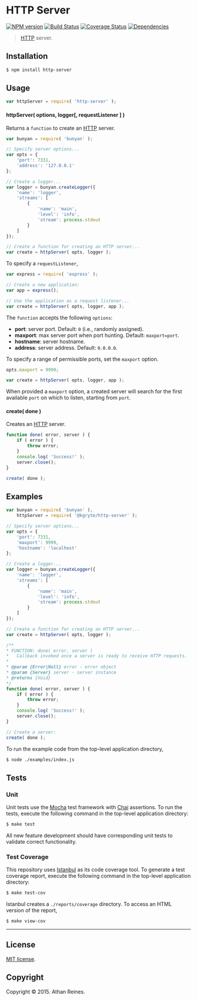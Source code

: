 HTTP Server
===
[![NPM version][npm-image]][npm-url] [![Build Status][travis-image]][travis-url] [![Coverage Status][codecov-image]][codecov-url] [![Dependencies][dependencies-image]][dependencies-url]

> [HTTP](https://nodejs.org/api/http.html) server.


## Installation

``` bash
$ npm install http-server
```


## Usage

``` javascript
var httpServer = require( 'http-server' );
```

#### httpServer( options, logger[, requestListener ] )

Returns a `function` to create an [HTTP](https://nodejs.org/api/http.html) server.

``` javascript
var bunyan = require( 'bunyan' );

// Specify server options...
var opts = {
	'port': 7331,
	'address': '127.0.0.1'
};

// Create a logger...
var logger = bunyan.createLogger({
	'name': 'logger',
	'streams': [
		{
			'name': 'main',
			'level': 'info',
			'stream': process.stdout
		}
	]
});

// Create a function for creating an HTTP server...
var create = httpServer( opts, logger );
```

To specify a `requestListener`,

``` javascript
var express = require( 'express' );

// Create a new application:
var app = express();

// Use the application as a request listener...
var create = httpServer( opts, logger, app );
```

The `function` accepts the following `options`:

*	__port__: server port. Default: `0` (i.e., randomly assigned).
*	__maxport__: max server port when port hunting. Default: `maxport=port`.
*	__hostname__: server hostname.
*	__address__: server address. Default: `0.0.0.0`.

To specify a range of permissible ports, set the `maxport` option.

``` javascript
opts.maxport = 9999;

var create = httpServer( opts, logger, app );
```

When provided a `maxport` option, a created server will search for the first available `port` on which to listen, starting from `port`.


#### create( done )

Creates an [HTTP](https://nodejs.org/api/http.html) server.

``` javascript
function done( error, server ) {
	if ( error ) {
		throw error;
	}
	console.log( 'Success!' );
	server.close();
}

create( done );
```



## Examples

``` javascript
var bunyan = require( 'bunyan' ),
	httpServer = require( '@kgryte/http-server' );

// Specify server options...
var opts = {
	'port': 7331,
	'maxport': 9999,
	'hostname': 'localhost'
};

// Create a logger...
var logger = bunyan.createLogger({
	'name': 'logger',
	'streams': [
		{
			'name': 'main',
			'level': 'info',
			'stream': process.stdout
		}
	]
});

// Create a function for creating an HTTP server...
var create = httpServer( opts, logger );

/**
* FUNCTION: done( error, server )
*	Callback invoked once a server is ready to receive HTTP requests.
*
* @param {Error|Null} error - error object
* @param {Server} server - server instance
* @returns {Void}
*/
function done( error, server ) {
	if ( error ) {
		throw error;
	}
	console.log( 'Success!' );
	server.close();
}

// Create a server:
create( done );
```

To run the example code from the top-level application directory,

``` bash
$ node ./examples/index.js
```


## Tests

### Unit

Unit tests use the [Mocha](http://mochajs.org/) test framework with [Chai](http://chaijs.com) assertions. To run the tests, execute the following command in the top-level application directory:

``` bash
$ make test
```

All new feature development should have corresponding unit tests to validate correct functionality.


### Test Coverage

This repository uses [Istanbul](https://github.com/gotwarlost/istanbul) as its code coverage tool. To generate a test coverage report, execute the following command in the top-level application directory:

``` bash
$ make test-cov
```

Istanbul creates a `./reports/coverage` directory. To access an HTML version of the report,

``` bash
$ make view-cov
```


---
## License

[MIT license](http://opensource.org/licenses/MIT).


## Copyright

Copyright &copy; 2015. Athan Reines.


[npm-image]: http://img.shields.io/npm/v/http-server.svg
[npm-url]: https://npmjs.org/package/http-server

[travis-image]: http://img.shields.io/travis/kgryte/node-http-server/master.svg
[travis-url]: https://travis-ci.org/kgryte/node-http-server

[codecov-image]: https://img.shields.io/codecov/c/github/kgryte/node-http-server/master.svg
[codecov-url]: https://codecov.io/github/kgryte/node-http-server?branch=master

[dependencies-image]: http://img.shields.io/david/kgryte/node-http-server.svg
[dependencies-url]: https://david-dm.org/kgryte/node-http-server

[dev-dependencies-image]: http://img.shields.io/david/dev/kgryte/node-http-server.svg
[dev-dependencies-url]: https://david-dm.org/dev/kgryte/node-http-server

[github-issues-image]: http://img.shields.io/github/issues/kgryte/node-http-server.svg
[github-issues-url]: https://github.com/kgryte/node-http-server/issues
